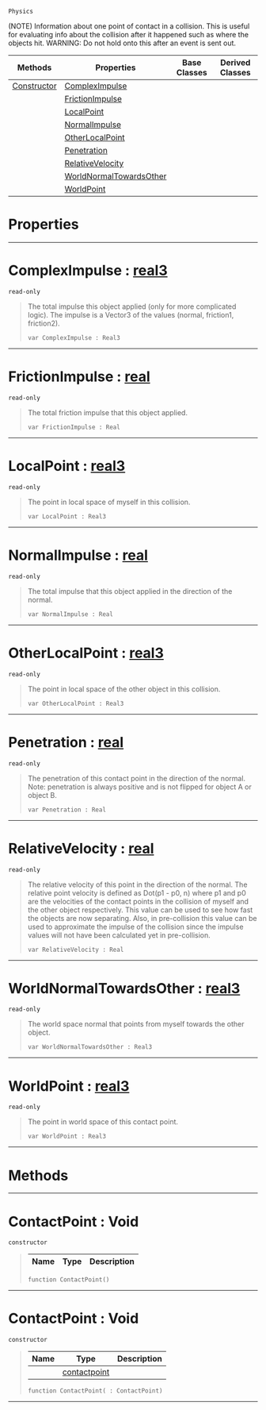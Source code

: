  `Physics`



(NOTE) Information about one point of contact in a collision. This is useful for evaluating info about the collision after it happened such as where the objects hit. WARNING: Do not hold onto this after an event is sent out.

|Methods|Properties|Base Classes|Derived Classes|
|---|---|---|---|
|[ Constructor](https://github.com/ZilchEngine/ZilchDocs/blob/master/code_reference/class_reference/contactpoint.md#contactpoint-void)|[ ComplexImpulse](https://github.com/ZilchEngine/ZilchDocs/blob/master/code_reference/class_reference/contactpoint.md#compleximpulse-zilch-engi)| | |
| |[ FrictionImpulse](https://github.com/ZilchEngine/ZilchDocs/blob/master/code_reference/class_reference/contactpoint.md#frictionimpulse-zilch-eng)| | |
| |[ LocalPoint](https://github.com/ZilchEngine/ZilchDocs/blob/master/code_reference/class_reference/contactpoint.md#localpoint-zilch-engine-d)| | |
| |[ NormalImpulse](https://github.com/ZilchEngine/ZilchDocs/blob/master/code_reference/class_reference/contactpoint.md#normalimpulse-zilch-engin)| | |
| |[ OtherLocalPoint](https://github.com/ZilchEngine/ZilchDocs/blob/master/code_reference/class_reference/contactpoint.md#otherlocalpoint-zilch-eng)| | |
| |[ Penetration](https://github.com/ZilchEngine/ZilchDocs/blob/master/code_reference/class_reference/contactpoint.md#penetration-zilch-engine)| | |
| |[ RelativeVelocity](https://github.com/ZilchEngine/ZilchDocs/blob/master/code_reference/class_reference/contactpoint.md#relativevelocity-zilch-en)| | |
| |[ WorldNormalTowardsOther](https://github.com/ZilchEngine/ZilchDocs/blob/master/code_reference/class_reference/contactpoint.md#worldnormaltowardsother)| | |
| |[ WorldPoint](https://github.com/ZilchEngine/ZilchDocs/blob/master/code_reference/class_reference/contactpoint.md#worldpoint-zilch-engine-d)| | |


 #  Properties


---  
 #  ComplexImpulse : [real3](https://github.com/ZilchEngine/ZilchDocs/blob/master/code_reference/nada_base_types/real3.md)

 `read-only`

> The total impulse this object applied (only for more complicated logic). The impulse is a Vector3 of the values (normal, friction1, friction2).
> ``` lang=cpp, name=Nada
> var ComplexImpulse : Real3


---  
 #  FrictionImpulse : [real](https://github.com/ZilchEngine/ZilchDocs/blob/master/code_reference/nada_base_types/real.md)

 `read-only`

> The total friction impulse that this object applied.
> ``` lang=cpp, name=Nada
> var FrictionImpulse : Real


---  
 #  LocalPoint : [real3](https://github.com/ZilchEngine/ZilchDocs/blob/master/code_reference/nada_base_types/real3.md)

 `read-only`

> The point in local space of myself in this collision.
> ``` lang=cpp, name=Nada
> var LocalPoint : Real3


---  
 #  NormalImpulse : [real](https://github.com/ZilchEngine/ZilchDocs/blob/master/code_reference/nada_base_types/real.md)

 `read-only`

> The total impulse that this object applied in the direction of the normal.
> ``` lang=cpp, name=Nada
> var NormalImpulse : Real


---  
 #  OtherLocalPoint : [real3](https://github.com/ZilchEngine/ZilchDocs/blob/master/code_reference/nada_base_types/real3.md)

 `read-only`

> The point in local space of the other object in this collision.
> ``` lang=cpp, name=Nada
> var OtherLocalPoint : Real3


---  
 #  Penetration : [real](https://github.com/ZilchEngine/ZilchDocs/blob/master/code_reference/nada_base_types/real.md)

 `read-only`

> The penetration of this contact point in the direction of the normal. Note: penetration is always positive and is not flipped for object A or object B.
> ``` lang=cpp, name=Nada
> var Penetration : Real


---  
 #  RelativeVelocity : [real](https://github.com/ZilchEngine/ZilchDocs/blob/master/code_reference/nada_base_types/real.md)

 `read-only`

> The relative velocity of this point in the direction of the normal. The relative point velocity is defined as Dot(p1 - p0, n) where p1 and p0 are the velocities of the contact points in the collision of myself and the other object respectively. This value can be used to see how fast the objects are now separating. Also, in pre-collision this value can be used to approximate the impulse of the collision since the impulse values will not have been calculated yet in pre-collision.
> ``` lang=cpp, name=Nada
> var RelativeVelocity : Real


---  
 #  WorldNormalTowardsOther : [real3](https://github.com/ZilchEngine/ZilchDocs/blob/master/code_reference/nada_base_types/real3.md)

 `read-only`

> The world space normal that points from myself towards the other object.
> ``` lang=cpp, name=Nada
> var WorldNormalTowardsOther : Real3


---  
 #  WorldPoint : [real3](https://github.com/ZilchEngine/ZilchDocs/blob/master/code_reference/nada_base_types/real3.md)

 `read-only`

> The point in world space of this contact point.
> ``` lang=cpp, name=Nada
> var WorldPoint : Real3


---  
 #  Methods


---  
 #  ContactPoint : Void

 `constructor`

> 
> |Name|Type|Description|
> |---|---|---|
> ``` lang=cpp, name=Nada
> function ContactPoint()
> ``` 


---  
 #  ContactPoint : Void

 `constructor`

> 
> |Name|Type|Description|
> |---|---|---|
> ||[contactpoint](https://github.com/ZilchEngine/ZilchDocs/blob/master/code_reference/class_reference/contactpoint.md)| |
> ``` lang=cpp, name=Nada
> function ContactPoint( : ContactPoint)
> ``` 


---  
 

 